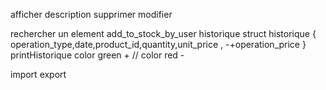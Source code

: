 afficher 
description
supprimer 
modifier 

rechercher un element
add_to_stock_by_user 
historique 
    struct historique {
        operation_type,date,product_id,quantity,unit_price , -+operation_price
    }
    printHistorique color green + // color red -

import
export
